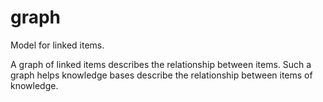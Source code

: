 # graph

Model for linked items.

A graph of linked items describes the relationship between items. Such a graph
helps knowledge bases describe the relationship between items of knowledge.
